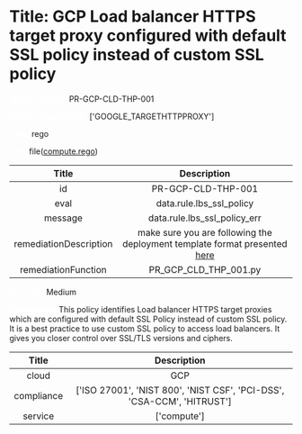 



# Title: GCP Load balancer HTTPS target proxy configured with default SSL policy instead of custom SSL policy


***<font color="white">Master Test Id:</font>*** PR-GCP-CLD-THP-001

***<font color="white">Master Snapshot Id:</font>*** ['GOOGLE_TARGETHTTPPROXY']

***<font color="white">type:</font>*** rego

***<font color="white">rule:</font>*** file([compute.rego])  
  
  
  
  

|Title|Description|
| :---: | :---: |
|id|PR-GCP-CLD-THP-001|
|eval|data.rule.lbs_ssl_policy|
|message|data.rule.lbs_ssl_policy_err|
|remediationDescription|make sure you are following the deployment template format presented <a href='https://cloud.google.com/compute/docs/reference/rest/v1/targetHttpsProxies' target='_blank'>here</a>|
|remediationFunction|PR_GCP_CLD_THP_001.py|


***<font color="white">Severity:</font>*** Medium

***<font color="white">Description:</font>*** This policy identifies Load balancer HTTPS target proxies which are configured with default SSL Policy instead of custom SSL policy. It is a best practice to use custom SSL policy to access load balancers. It gives you closer control over SSL/TLS versions and ciphers.  
  
  

|Title|Description|
| :---: | :---: |
|cloud|GCP|
|compliance|['ISO 27001', 'NIST 800', 'NIST CSF', 'PCI-DSS', 'CSA-CCM', 'HITRUST']|
|service|['compute']|



[compute.rego]: https://github.com/prancer-io/prancer-compliance-test/tree/master/google/cloud/compute.rego
